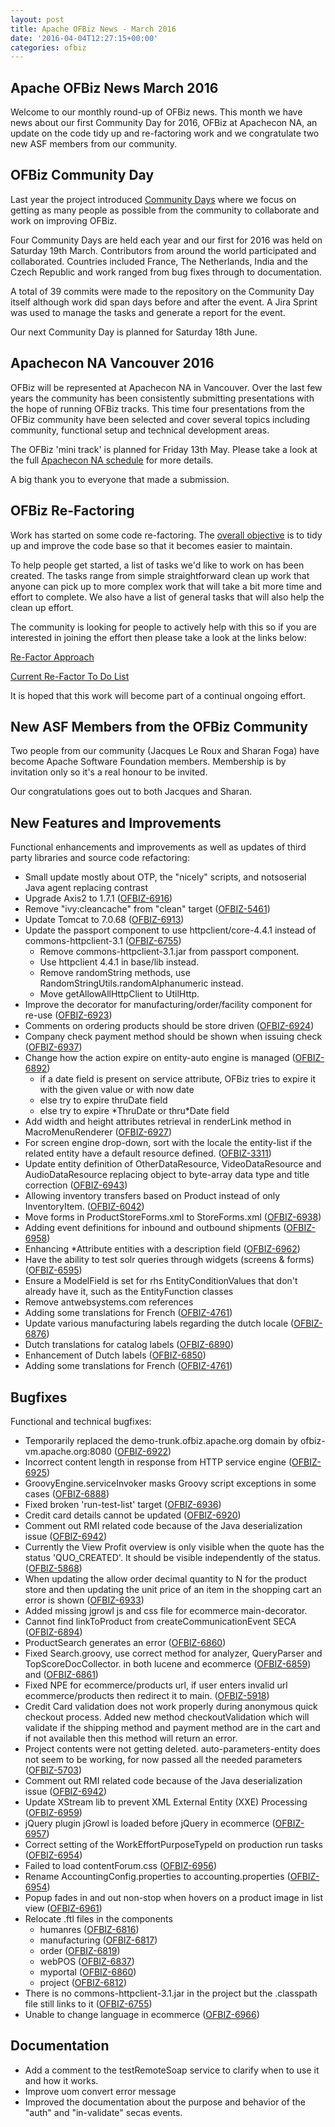 ```yaml
---
layout: post
title: Apache OFBiz News - March 2016
date: '2016-04-04T12:27:15+00:00'
categories: ofbiz
---
```

<h2>Apache OFBiz News March 2016</h2>
Welcome to our monthly round-up of OFBiz news. 
This month we have news about our first Community Day for 2016, OFBiz at Apachecon NA, an update on the code tidy up and re-factoring work and we congratulate two new ASF members from our community.

<!--more-->
<h2>OFBiz Community Day</h2>
Last year the project introduced <a href="https://cwiki.apache.org/confluence/display/OFBIZ/OFBiz+Community+Days">Community Days</a> where we focus on getting as many people as possible from the community to collaborate and work on improving OFBiz.
<p></p>
Four Community Days are held each year and our first for  2016 was held on Saturday 19th March. Contributors from around the world participated and collaborated. Countries included France, The Netherlands, India and the Czech Republic and work ranged from bug fixes through to documentation.
<p></p>
A total of 39 commits were made to the repository on the Community Day itself although work did span days before and after the event. A Jira Sprint was used to manage the tasks and generate a report for the event.
<p></p>
Our next Community Day is planned for Saturday 18th June.

<h2>Apachecon NA Vancouver 2016</h2>
OFBiz will be represented at Apachecon NA in Vancouver. Over the last few years the community has been consistently submitting presentations with the hope of running OFBiz tracks. This time four presentations from the OFBiz community have been selected and cover several topics including community, functional setup and technical development areas. 
<p></p>
The OFBiz 'mini track' is planned for Friday 13th May.  Please take a look at the full <a href="http://events.linuxfoundation.org/events/apachecon-north-america/program/schedule">Apachecon NA schedule</a> for more details.
<p></p>
A big thank you to everyone that made a submission. 
<h2>OFBiz Re-Factoring</h2>
Work has started on some code re-factoring. The <a href="https://cwiki.apache.org/confluence/display/OFBIZ/Framework+Re-factor">overall objective</a> is to tidy up and improve the code base so that it becomes easier to maintain. 
<p></p>
To help people get started, a list of tasks we'd like to work on has been created. The tasks range from simple straightforward clean up work that anyone can pick up to more complex work that will take a bit more time and effort to complete. We also have a list of general tasks that will also help the clean up effort. 
<p></p>
The community is looking for people to actively help with this so if you are interested in joining the effort then please take a look at the links below:
<p></p>
<a href="https://cwiki.apache.org/confluence/display/OFBIZ/Project+Approach">Re-Factor Approach</a>
<p></p>
<a href="https://cwiki.apache.org/confluence/display/OFBIZ/Re-Factor+To-Do+List">Current Re-Factor To Do List</a>
<p></p>
It is hoped that this work will become part of a continual ongoing effort.

<h2>New ASF Members from the OFBiz Community</h2>
Two people from our community (Jacques Le Roux and Sharan Foga) have become Apache Software Foundation members. Membership is by invitation only so it's a real honour to be invited.
<p></p>
Our congratulations goes out to both Jacques and Sharan.

<h2>New Features and Improvements</h2>
Functional enhancements and improvements as well as updates of third party libraries and source code refactoring:
<ul>
	<li>Small update mostly about OTP, the "nicely" scripts, and notsoserial Java agent replacing contrast</li>
	<li>Upgrade Axis2 to 1.7.1 (<a href="https://issues.apache.org/jira/browse/OFBIZ-6916">OFBIZ-6916</a>)</li>
	<li>Remove "ivy:cleancache" from "clean" target (<a href="https://issues.apache.org/jira/browse/OFBIZ-5461">OFBIZ-5461</a>)</li>
	<li>Update Tomcat to 7.0.68 (<a href="https://issues.apache.org/jira/browse/OFBIZ-6913">OFBIZ-6913</a>)</li>
	<li>Update the passport component to use httpclient/core-4.4.1 instead of commons-httpclient-3.1 (<a href="https://issues.apache.org/jira/browse/OFBIZ-6755">OFBIZ-6755</a>)
<ul>
	<li>Remove commons-httpclient-3.1.jar from passport component.</li>
	<li>Use httpclient 4.4.1 in base/lib instead.</li>
	<li>Remove randomString methods, use RandomStringUtils.randomAlphanumeric instead.</li>
	<li>Move getAllowAllHttpClient to UtilHttp.</li>
</ul>
</li>
	<li>Improve the decorator for manufacturing/order/facility component for re-use (<a href="https://issues.apache.org/jira/browse/OFBIZ-6923">OFBIZ-6923</a>)</li>
	<li>Comments on ordering products should be store driven (<a href="https://issues.apache.org/jira/browse/OFBIZ-6924">OFBIZ-6924</a>)</li>
	<li>Company check payment method should be shown when issuing check (<a href="https://issues.apache.org/jira/browse/OFBIZ-6937">OFBIZ-6937</a>)</li>
	<li>Change how the action expire on entity-auto engine is managed (<a href="https://issues.apache.org/jira/browse/OFBIZ-6892">OFBIZ-6892</a>)
<ul>
	<li>if a date field is present on service attribute, OFBiz tries to expire it with the given value or with now date</li>
	<li>else try to expire thruDate field</li>
	<li>else try to expire *ThruDate or thru*Date field</li>
</ul>
</li>
	<li>Add width and height attributes retrieval in renderLink method in MacroMenuRenderer (<a href="https://issues.apache.org/jira/browse/OFBIZ-6927">OFBIZ-6927</a>)</li>
	<li>For screen engine drop-down, sort with the locale the entity-list if the related entity have a default resource defined. (<a href="https://issues.apache.org/jira/browse/OFBIZ-3311">OFBIZ-3311</a>)</li>
	<li>Update entity definition of OtherDataResource, VideoDataResource and AudioDataResource replacing object to byte-array data type and title correction (<a href="https://issues.apache.org/jira/browse/OFBIZ-6943">OFBIZ-6943</a>)</li>
	<li>Allowing inventory transfers based on Product instead of only InventoryItem. (<a href="https://issues.apache.org/jira/browse/OFBIZ-6042">OFBIZ-6042</a>)</li>
	<li>Move forms in ProductStoreForms.xml to StoreForms.xml (<a href="https://issues.apache.org/jira/browse/OFBIZ-6938">OFBIZ-6938</a>)</li>
	<li>Adding event definitions for inbound and outbound shipments (<a href="https://issues.apache.org/jira/browse/OFBIZ-6958">OFBIZ-6958</a>)</li>
	<li>Enhancing *Attribute entities with a description field (<a href="https://issues.apache.org/jira/browse/OFBIZ-6962">OFBIZ-6962</a>)</li>
	<li>Have the ability to test solr queries through widgets (screens &amp; forms) (<a href="https://issues.apache.org/jira/browse/OFBIZ-6595">OFBIZ-6595</a>)</li>
	<li>Ensure a ModelField is set for rhs EntityConditionValues that don't already have it, such as the EntityFunction classes</li>
	<li>Remove antwebsystems.com references</li>
	<li>Adding some translations for French (<a href="https://issues.apache.org/jira/browse/OFBIZ-4761">OFBIZ-4761</a>)</li>
	<li>Update various manufacturing labels regarding the dutch locale (<a href="https://issues.apache.org/jira/browse/OFBIZ-6876">OFBIZ-6876</a>)</li>
	<li>Dutch translations for catalog labels (<a href="https://issues.apache.org/jira/browse/OFBIZ-6890">OFBIZ-6890</a>)</li>
	<li>Enhancement of Dutch labels (<a href="https://issues.apache.org/jira/browse/OFBIZ-6850">OFBIZ-6850</a>)</li>
	<li>Adding some translations for French (<a href="https://issues.apache.org/jira/browse/OFBIZ-4761">OFBIZ-4761</a>)</li>
</ul>
<h2>Bugfixes</h2>
Functional and technical bugfixes:
<ul>
	<li>Temporarily replaced the demo-trunk.ofbiz.apache.org domain by ofbiz-vm.apache.org:8080 (<a href="https://issues.apache.org/jira/browse/OFBIZ-6922">OFBIZ-6922</a>)</li>
	<li>Incorrect content length in response from HTTP service engine (<a href="https://issues.apache.org/jira/browse/OFBIZ-6925">OFBIZ-6925</a>)</li>
	<li>GroovyEngine.serviceInvoker masks Groovy script exceptions in some cases (<a href="https://issues.apache.org/jira/browse/OFBIZ-6888">OFBIZ-6888</a>)</li>
	<li>Fixed broken 'run-test-list' target (<a href="https://issues.apache.org/jira/browse/OFBIZ-6936">OFBIZ-6936</a>)</li>
	<li>Credit card details cannot be updated (<a href="https://issues.apache.org/jira/browse/OFBIZ-6920">OFBIZ-6920</a>)</li>
	<li>Comment out RMI related code because of the Java deserialization issue (<a href="https://issues.apache.org/jira/browse/OFBIZ-6942">OFBIZ-6942</a>)</li>
	<li>Currently the View Profit overview is only visible when the quote has the status 'QUO_CREATED'. It should be visible independently of the status. (<a href="https://issues.apache.org/jira/browse/OFBIZ-5868">OFBIZ-5868</a>)</li>
	<li>When updating the allow order decimal quantity to N for the product store and then updating the unit price of an item in the shopping cart an error is shown (<a href="https://issues.apache.org/jira/browse/OFBIZ-6933">OFBIZ-6933</a>)</li>
	<li>Added missing jgrowl js and css file for ecommerce main-decorator.</li>
	<li>Cannot find linkToProduct from createCommunicationEvent SECA (<a href="https://issues.apache.org/jira/browse/OFBIZ-6894">OFBIZ-6894</a>)</li>
	<li>ProductSearch generates an error (<a href="https://issues.apache.org/jira/browse/OFBIZ-6860">OFBIZ-6860</a>)</li>
	<li>Fixed Search.groovy, use correct method for analyzer, QueryParser and TopScoreDocCollector. in both lucene and ecommerce (<a href="https://issues.apache.org/jira/browse/OFBIZ-6859">OFBIZ-6859</a>) and (<a href="https://issues.apache.org/jira/browse/OFBIZ-6861">OFBIZ-6861</a>)</li>
	<li>Fixed NPE for ecommerce/products url, if user enters invalid url ecommerce/products then redirect it to main. (<a href="https://issues.apache.org/jira/browse/OFBIZ-5918">OFBIZ-5918</a>)</li>
	<li>Credit Card validation does not work properly during anonymous quick checkout process. Added new method checkoutValidation which will validate if the shipping method and payment method are in the cart and if not available then this method will return an error.</li>
	<li>Project contents were not getting deleted. auto-parameters-entity does not seem to be working, for now passed all the needed parameters (<a href="https://issues.apache.org/jira/browse/OFBIZ-5703">OFBIZ-5703</a>)</li>
	<li>Comment out RMI related code because of the Java deserialization issue (<a href="https://issues.apache.org/jira/browse/OFBIZ-6942">OFBIZ-6942</a>)</li>
	<li>Update XStream lib to prevent XML External Entity (XXE) Processing (<a href="https://issues.apache.org/jira/browse/OFBIZ-6959">OFBIZ-6959</a>)</li>
	<li>jQuery plugin jGrowl is loaded before jQuery in ecommerce (<a href="https://issues.apache.org/jira/browse/OFBIZ-6957">OFBIZ-6957</a>)</li>
	<li>Correct setting of the WorkEffortPurposeTypeId on production run tasks (<a href="https://issues.apache.org/jira/browse/OFBIZ-6954">OFBIZ-6954</a>)</li>
	<li>Failed to load contentForum.css (<a href="https://issues.apache.org/jira/browse/OFBIZ-6956">OFBIZ-6956</a>)</li>
	<li>Rename AccountingConfig.properties to accounting.properties (<a href="https://issues.apache.org/jira/browse/OFBIZ-6954">OFBIZ-6954</a>)</li>
	<li>Popup fades in and out non-stop when hovers on a product image in list view (<a href="https://issues.apache.org/jira/browse/OFBIZ-6961">OFBIZ-6961</a>)</li>
	<li>Relocate .ftl files in the components
<ul>
	<li>humanres (<a href="https://issues.apache.org/jira/browse/OFBIZ-6816">OFBIZ-6816</a>)</li>
	<li>manufacturing (<a href="https://issues.apache.org/jira/browse/OFBIZ-6817">OFBIZ-6817</a>)</li>
	<li>order (<a href="https://issues.apache.org/jira/browse/OFBIZ-6819">OFBIZ-6819</a>)</li>
	<li>webPOS (<a href="https://issues.apache.org/jira/browse/OFBIZ-6837">OFBIZ-6837</a>)</li>
	<li>myportal (<a href="https://issues.apache.org/jira/browse/OFBIZ-6860">OFBIZ-6860</a>)</li>
	<li>project (<a href="https://issues.apache.org/jira/browse/OFBIZ-6812">OFBIZ-6812</a>)</li>
</ul>
</li>
	<li>There is no commons-httpclient-3.1.jar in the project but the .classpath file still links to it (<a href="https://issues.apache.org/jira/browse/OFBIZ-6755">OFBIZ-6755</a>)</li>
	<li>Unable to change language in ecommerce (<a href="https://issues.apache.org/jira/browse/OFBIZ-6966">OFBIZ-6966</a>)</li>
</ul>
<h2>Documentation</h2>
<ul>
	<li>Add a comment to the testRemoteSoap service to clarify when to use it and how it works.</li>
	<li>Improve uom convert error message</li>
	<li>Improved the documentation about the purpose and behavior of the "auth" and "in-validate" secas events.</li>
</ul>






